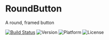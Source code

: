 # RoundButton
A round, framed button

[![Build Status](https://travis-ci.org/exsortis/RoundButton.svg?branch=master)](https://travis-ci.org/exsortis/RoundButton)
![Version](https://cocoapod-badges.herokuapp.com/v/RoundButton/badge.png)
![Platform](https://cocoapod-badges.herokuapp.com/p/RoundButton/badge.png)
![License](https://cocoapod-badges.herokuapp.com/l/RoundButton/badge.png)

